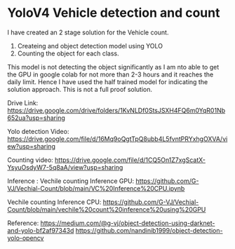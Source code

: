 # YoloV4 Vehicle detection and count
I have created an 2 stage solution for the Vehicle count. 

1. Createing and object detection model using YOLO
2. Counting the object for each class. 

This model is not detecting the object significantly as I am nto able to get the GPU in google colab for not more than 2-3 hours and it reaches the daily limit.
Hence I have used the half trained model for indicating the solution approach. This is not a full proof solution.

Drive Link:
https://drive.google.com/drive/folders/1KvNLDf0StsJSXH4FQ6m0YqR01Nb652ua?usp=sharing

Yolo detection Video:
https://drive.google.com/file/d/16Mq9oQgtTpQ8ubb4L5fvntPRYxhgOXVA/view?usp=sharing

Counting video:
https://drive.google.com/file/d/1CQ5On1Z7xgScatX-YsyuOsdyW7-5q8aA/view?usp=sharing

Inference :
Vechile counting Inference GPU: 
https://github.com/G-VJ/Vechial-Count/blob/main/VC%20Inference%20CPU.ipynb

Vechile counting Inference CPU: 
https://github.com/G-VJ/Vechial-Count/blob/main/vechile%20count%20inference%20using%20GPU

Reference:
https://medium.com/@g-vj/object-detection-using-darknet-and-yolo-bf2af97343d
https://github.com/nandinib1999/object-detection-yolo-opencv 